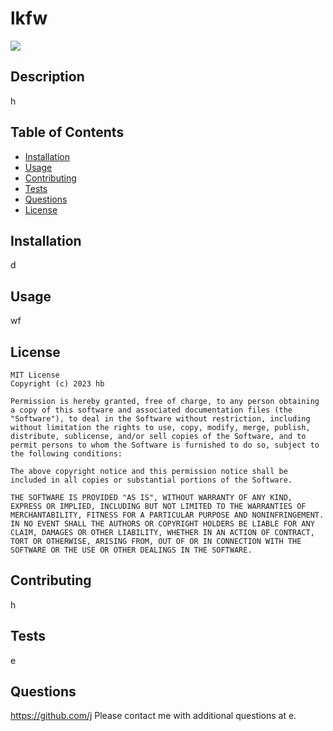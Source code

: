 # lkfw 
  ![](https://img.shields.io/badge/license-MIT-orange)
  ## Description
  h 

  ## Table of Contents 

  - [Installation](##installation)
  - [Usage](#usage)
  - [Contributing](#contributing)
  - [Tests](#tests)
  - [Questions](#questions)
  - [License](#license)

  ## Installation
  d 

  ## Usage
  wf 
  ## License 
    MIT License
    Copyright (c) 2023 hb
    
    Permission is hereby granted, free of charge, to any person obtaining a copy of this software and associated documentation files (the "Software"), to deal in the Software without restriction, including without limitation the rights to use, copy, modify, merge, publish, distribute, sublicense, and/or sell copies of the Software, and to permit persons to whom the Software is furnished to do so, subject to the following conditions:
    
    The above copyright notice and this permission notice shall be included in all copies or substantial portions of the Software.
    
    THE SOFTWARE IS PROVIDED "AS IS", WITHOUT WARRANTY OF ANY KIND, EXPRESS OR IMPLIED, INCLUDING BUT NOT LIMITED TO THE WARRANTIES OF MERCHANTABILITY, FITNESS FOR A PARTICULAR PURPOSE AND NONINFRINGEMENT. IN NO EVENT SHALL THE AUTHORS OR COPYRIGHT HOLDERS BE LIABLE FOR ANY CLAIM, DAMAGES OR OTHER LIABILITY, WHETHER IN AN ACTION OF CONTRACT, TORT OR OTHERWISE, ARISING FROM, OUT OF OR IN CONNECTION WITH THE SOFTWARE OR THE USE OR OTHER DEALINGS IN THE SOFTWARE.
  ## Contributing
  h 

  ## Tests
  e

  ## Questions
  <https://github.com/j>
  Please contact me with additional questions at e.
